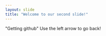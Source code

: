 ```yaml
---
layout: slide
title: "Welcome to our second slide!"
---
```

"Getting github"
Use the left arrow to go back!
